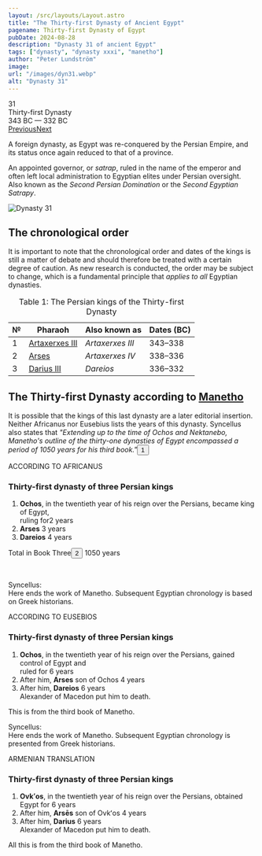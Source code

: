 ```yaml
---
layout: /src/layouts/Layout.astro
title: "The Thirty-first Dynasty of Ancient Egypt"
pagename: Thirty-first Dynasty of Egypt
pubDate: 2024-08-28
description: "Dynasty 31 of ancient Egypt"
tags: ["dynasty", "dynasty xxxi", "manetho"]
author: "Peter Lundström"
image:
url: "/images/dyn31.webp"
alt: "Dynasty 31"
---
```


<div class="dynruta float-right ml-4 mb-3 mt-4">
	<div class="flex flex-col justify-center items-center [text-shadow:_0_1px_0_rgb(255_255_255_/_20%)]">
		<div class="text-9xl font-bold [text-shadow:_0_1px_0_rgb(255_255_255_/_40%)]">31</div>
		<div>Thirty-first Dynasty</div>
		<div>343 BC &mdash; 332 BC</div>
		<div class="w-full flex justify-between"><a href="/dynasty/30">Previous</a><a href="/dynasty/argead">Next</a></div>
	</div>
</div>

<p class="lead">A foreign dynasty, as Egypt was re-conquered by the Persian Empire, and its status once again reduced to that of a province.</p>
<p>
An appointed governor, or <i>satrap</i>, ruled in the name of the emperor and often left local administration to Egyptian elites under Persian oversight. Also known as the <i>Second Persian Domination</i> or the <i>Second Egyptian Satrapy</i>.
</p>

<img class="w-full rounded-sm sm:rounded-xl my-10" src="/images/dyn31.webp" alt="Dynasty 31">
<h2>The chronological order</h2>
<p>
It is important to note that the chronological order and dates of the kings is still a matter of debate and should therefore be treated with a certain degree of caution. As new research is conducted, the order may be subject to change, which is a fundamental principle that <i>applies to all</i> Egyptian dynasties.
</p>

<table>
	<caption class="py-2 text-sm">Table 1: The Persian kings of the Thirty-first Dynasty</caption>
	<thead>
		<tr>
			<th scope="col" class="w-5 text-center">№</th>
			<th scope="col" class="pl-3">Pharaoh</th>
			<th scope="col" class="pl-3">Also known as</th>
			<th scope="col" class="pl-3">Dates (BC)</th>
		</tr>
	</thead>
	<tbody>
<tr><td>1</td><td><a href="/pharaohs/Artaxerxes-III">Artaxerxes III</a></td><td><em>Artaxerxes III</em></td><td>343&ndash;338</td></tr>
<tr><td>2</td><td><a href="/pharaohs/Arses">Arses</a></td><td><em>Artaxerxes IV</em></td><td>338&ndash;336</td></tr>
<tr><td>3</td><td><a href="/pharaohs/Darius-III">Darius III</a></td><td><em>Dareios</em></td><td>336&ndash;332</td></tr>
	</tbody>
</table>

<h2 class="mt-10 text-wrap">The Thirty-first Dynasty according to <a href="/authors">Manetho</a></h2>
<p class="pb-6">It is possible that the kings of this last dynasty are a later editorial insertion. Neither Africanus nor Eusebius lists the years of this dynasty. Syncellus also states that <i>"Extending up to the time of Ochos and Nektanebo, Manetho's outline of the thirty-one dynasties of Egypt encompassed a period of 1050 years for his third book."</i><button popovertarget="pop01">1</button></p>

<div class="dynasty">
	<div class="w-full">
		<div class="according">ACCORDING TO AFRICANUS</div>
		<h3>Thirty-first dynasty of three Persian kings</h3>
		<ol class="farao">
			<li>
				<b>Ochos</b>, in the twentieth year of his reign over the Persians, became king of Egypt,<br />ruling for<span class="y">2 years</span>
			</li>
			<li><b>Arses</b> <span class="y">3 years</span></li>
			<li><b>Dareios</b> <span class="y">4 years</span></li>
		</ol>
		<p>Total in Book Three<button popovertarget="pop02">2</button> <span class="y">1050 years</span></p><br>
		<p class="synk"><span>Syncellus:</span><br />
		Here ends the work of Manetho. Subsequent Egyptian chronology is based on Greek historians.</p>
	</div>
	<div class="w-full">
		<div class="according">ACCORDING TO EUSEBIOS</div>
		<h3>Thirty-first dynasty of three Persian kings</h3>
		<ol class="farao">
			<li>
				<b>Ochos</b>, in the twentieth year of his reign over the Persians, gained control of Egypt and <br />ruled for <span class="y"
					>6 years</span
				>
			</li>
			<li>After him, <b>Arses</b> son of Ochos <span class="y">4 years</span></li>
			<li>
				After him, <b>Dareios</b>
				<span class="y">6 years</span><br />Alexander of Macedon put him to death.
			</li>
		</ol>
		<p>This is from the third book of Manetho.</p>
		<p class="synk"><span>Syncellus:</span><br />
		Here ends the work of Manetho. Subsequent Egyptian chronology is presented from Greek historians.</p>
	</div>
	<div class="w-full">
		<div class="according">ARMENIAN TRANSLATION</div>
		<h3>Thirty-first dynasty of three Persian kings</h3>
		<ol class="farao">
			<li>
				<b lang="xcl">Ovkʻos</b>, in the twentieth year of his reign over the Persians, obtained Egypt for <span class="y">6 years</span>
			</li>
			<li>
				After him, <b lang="xcl">Arsēs</b> son of Ovkʻos <span class="y">4 years</span>
			</li>
			<li>
				After him, <b lang="xcl">Darius</b>
				<span class="y">6 years</span><br />Alexander of Macedon put him to death.
			</li>
		</ol>
		<p>All this is from the third book of Manetho.</p>
	</div>
</div>
<div id="pop01" popover><p>1</p> This notice is taken from Africanus. Additionally, Syncellus presents a distinct chronology of Egyptian kings, concluding with Teos and encompassing 32 dynasties prior to the Persian conquest. See Adler and Tuffin 2002, pp. 372 and 374.</div>
<div id="pop02" popover><p>2</p> The sum of the total number of individual reigns is 855 years.</div>
